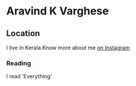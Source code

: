 # Aravind K Varghese

## Location

I live in Kerala.Know more about me [on Instagram]()

### Reading 

I read 'Everything'



